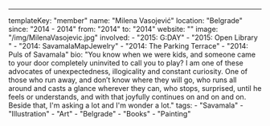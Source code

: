 ---
  templateKey: "member"
  name: "Milena Vasojević"
  location: "Belgrade"
  since: "2014 - 2014"
  from: "2014"
  to: "2014"
  website: ""
  image: "/img/MilenaVasojevic.jpg"
  involved: 
    - "2015: G:DAY"
    - "2015: Open Library "
    - "2014: SavamalaMapJewelry"
    - "2014: The Parking Terrace"
    - "2014: Puls of Savamala"
  bio: "You know when we were kids, and someone came to your door completely uninvited to call you to play? I am one of these advocates of unexpectedness, illogicality and constant curiosity. One of those who run away, and don’t know where they will go, who runs all around and casts a glance wherever they can, who stops, surprised, until he feels or understands, and with that joyfully continues on and on and on. Beside that, I'm asking a lot and I'm wonder a lot."
  tags: 
    - "Savamala"
    - "Illustration"
    - "Art"
    - "Belgrade"
    - "Books"
    - "Painting"
